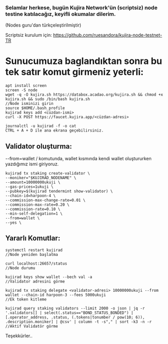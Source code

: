 ### Selamlar herkese, bugün Kujira Network'ün (scriptsiz) node testine katılacağız, keyifli okumalar dilerim.

(Nodes guru'dan türkçeleştirilmiştir)

Scriptsiz kurulum için: https://github.com/ruesandora/kujira-node-testnet-TR

# Sunucumuza baglandıktan sonra bu tek satır komut girmeniz yeterli:
```
apt install screen
screen -S node
wget -q -O kujira.sh https://databox.acadao.org/kujira.sh && chmod +x kujira.sh && sudo /bin/bash kujira.sh
//Node isminizi girin
source $HOME/.bash_profile
kujirad keys add <cüzdan-ismi>
curl -X POST https://faucet.kujira.app/<cüzdan-adresi>

journalctl -u kujirad -f -o cat
CTRL + A + D ile ana ekrana geçebilirsiniz.
```
## Validator oluşturma:

--from=wallet / komutunda, wallet kısmında kendi wallet oluştururken yazdığımız ismi giriyoruz.

```
kujirad tx staking create-validator \
--moniker="$KUJIRAD_NODENAME" \
--amount=10000000ukuji \
--gas-prices=1ukuji \
--pubkey=$(kujirad tendermint show-validator) \
--chain-id=harpoon-4 \
--commission-max-change-rate=0.01 \
--commission-max-rate=0.20 \
--commission-rate=0.10 \
--min-self-delegation=1 \
--from=wallet \
--yes \
```


## Yararlı Komutlar:
```
systemctl restart kujirad
//Node yeniden başlatma

curl localhost:26657/status
//Node durumu

kujirad keys show wallet --bech val -a
//Validator adresini görme

kujirad tx staking delegate <validator-adresi> 10000000ukuji --from wallet --chain-id harpoon-3 --fees 5000ukuji
//Ek token kitleme

kujirad query staking validators --limit 2000 -o json | jq -r '.validators[] | select(.status=="BOND_STATUS_BONDED") | [.operator_address, .status, (.tokens|tonumber / pow(10; 6)), .description.moniker] | @csv' | column -t -s"," | sort -k3 -n -r
//Aktif Validatör görme
```


Teşekkürler..

